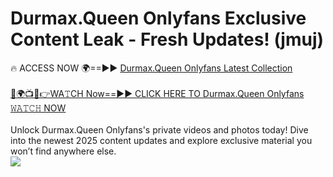 # Durmax.Queen Onlyfans Exclusive Content Leak - Fresh Updates! (jmuj)

🔥 ACCESS NOW 🌍==►► <a href="https://tinyurl.com/kvy9nzfs" rel="nofollow">Durmax.Queen Onlyfans Latest Collection</a>
<br><br>
[🔴🌍📺📱👉WA𝚃CH Now==►► CLICK HERE TO Durmax.Queen Onlyfans 𝚆𝙰𝚃𝙲𝙷 NOW](https://tinyurl.com/kvy9nzfs)
<br><br>
Unlock Durmax.Queen Onlyfans's private videos and photos today! Dive into the newest 2025 content updates and explore exclusive material you won’t find anywhere else.
<br>
<a href="https://tinyurl.com/kvy9nzfs" rel="nofollow" data-target="animated-image.originalLink"><img src="https://camo.githubusercontent.com/8a4f000d20f83aca3bf7ec5f350d767afa0574a8a352519fd8cfa583a6f93a33/68747470733a2f2f692e696d6775722e636f6d2f644a486b345a712e676966" data-canonical-src="https://i.imgur.com/dJHk4Zq.gif" style="max-width: 100%; display: inline-block;" data-target="animated-image.originalImage"></a>
<br>
